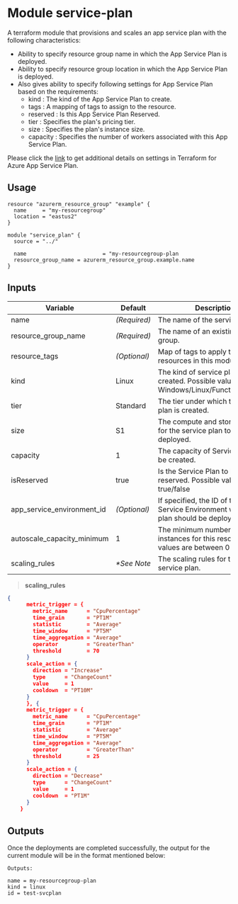 # Module service-plan

A terraform module that provisions and scales an app service plan with the following characteristics: 

- Ability to specify resource group name in which the App Service Plan is deployed.
- Ability to specify resource group location in which the App Service Plan is deployed.
- Also gives ability to specify following settings for App Service Plan based on the requirements:
  - kind : The kind of the App Service Plan to create.
  - tags : A mapping of tags to assign to the resource.
  - reserved : Is this App Service Plan Reserved.
  - tier : Specifies the plan's pricing tier.
  - size : Specifies the plan's instance size.
  - capacity : Specifies the number of workers associated with this App Service Plan.

Please click the [link](https://www.terraform.io/docs/providers/azurerm/r/app_service_plan.html#capacity) to get additional details on settings in Terraform for Azure App Service Plan.

## Usage

```hcl
resource "azurerm_resource_group" "example" {
  name     = "my-resourcegroup"
  location = "eastus2"
}

module "service_plan" {
  source = "../"

  name                        = "my-resourcegroup-plan
  resource_group_name = azurerm_resource_group.example.name
}
```

## Inputs

| Variable                      | Default                              | Description                          | 
| ----------------------------- | ------------------------------------ | ------------------------------------ |
| name                          | _(Required)_                         | The name of the service plan.        |
| resource_group_name           | _(Required)_                         | The name of an existing resource group. |
| resource_tags                 | _(Optional)_                         | Map of tags to apply to taggable resources in this module. |
| kind                          | Linux                                | The kind of service plan to be created. Possible values are Windows/Linux/FunctionApp/App. |
| tier                          | Standard                             | The tier under which the service plan is created. |
| size                          | S1                                   | The compute and storage needed for the service plan to be deployed. |
| capacity                      | 1                                    | The capacity of Service Plan to be created. |
| isReserved                    | true                                 | Is the Service Plan to be created reserved. Possible values are true/false |
| app_service_environment_id    | _(Optional)_                         | If specified, the ID of the App Service Environment where this plan should be deployed |
| autoscale_capacity_minimum    | 1                                    | The minimum number of instances for this resource. Valid values are between 0 and 1000 |
| scaling_rules                 | _*See Note_                       | The scaling rules for the app service plan. |

> __scaling_rules__
```json
{
      metric_trigger = {
        metric_name      = "CpuPercentage"
        time_grain       = "PT1M"
        statistic        = "Average"
        time_window      = "PT5M"
        time_aggregation = "Average"
        operator         = "GreaterThan"
        threshold        = 70
      }
      scale_action = {
        direction = "Increase"
        type      = "ChangeCount"
        value     = 1
        cooldown  = "PT10M"
      }
      }, {
      metric_trigger = {
        metric_name      = "CpuPercentage"
        time_grain       = "PT1M"
        statistic        = "Average"
        time_window      = "PT5M"
        time_aggregation = "Average"
        operator         = "GreaterThan"
        threshold        = 25
      }
      scale_action = {
        direction = "Decrease"
        type      = "ChangeCount"
        value     = 1
        cooldown  = "PT1M"
      }
    }
```

## Outputs

Once the deployments are completed successfully, the output for the current module will be in the format mentioned below:

```
Outputs:

name = my-resourcegroup-plan
kind = linux
id = test-svcplan
```
